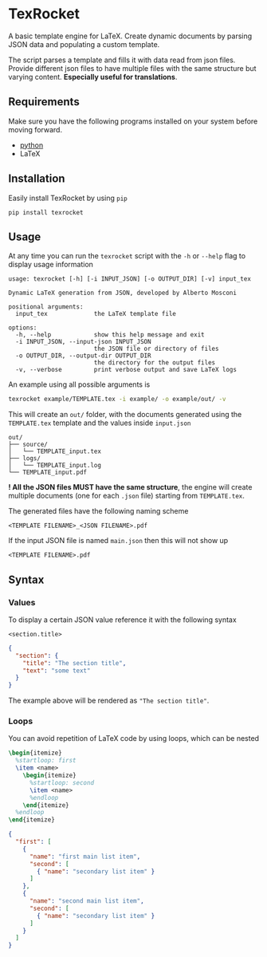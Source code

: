 # TexRocket

A basic template engine for LaTeX. Create dynamic documents by parsing JSON data and populating a custom template.

The script parses a template and fills it with data read from json files. Provide different json files to have multiple files with the same structure but varying content. **Especially useful for translations**.

## Requirements
Make sure you have the following programs installed on your system before moving forward.
- [python](https://www.python.org/ "python.org")
- LaTeX

## Installation

Easily install TexRocket by using `pip`
```shell
pip install texrocket
```

## Usage
At any time you can run the `texrocket` script with the `-h` or `--help` flag to display usage information
```
usage: texrocket [-h] [-i INPUT_JSON] [-o OUTPUT_DIR] [-v] input_tex

Dynamic LaTeX generation from JSON, developed by Alberto Mosconi

positional arguments:
  input_tex             the LaTeX template file

options:
  -h, --help            show this help message and exit
  -i INPUT_JSON, --input-json INPUT_JSON
                        the JSON file or directory of files
  -o OUTPUT_DIR, --output-dir OUTPUT_DIR
                        the directory for the output files
  -v, --verbose         print verbose output and save LaTeX logs
```

An example using all possible arguments is
```bash
texrocket example/TEMPLATE.tex -i example/ -o example/out/ -v
```
This will create an `out/` folder, with the documents generated using the `TEMPLATE.tex` template and the values inside `input.json` 
```
out/
├── source/
│   └── TEMPLATE_input.tex
├── logs/
│   └── TEMPLATE_input.log
└── TEMPLATE_input.pdf
```
**! All the JSON files MUST have the same structure**, the engine will create multiple documents (one for each `.json` file) starting from `TEMPLATE.tex`.

The generated files have the following naming scheme
```
<TEMPLATE FILENAME>_<JSON FILENAME>.pdf
```
If the input JSON file is named `main.json` then this will not show up
```
<TEMPLATE FILENAME>.pdf
```

## Syntax

### Values

To display a certain JSON value reference it with the following syntax

```
<section.title>
```
```json
{
  "section": {
    "title": "The section title",
    "text": "some text"
  }
}
```
The example above will be rendered as `"The section title"`.

### Loops

You can avoid repetition of LaTeX code by using loops, which can be nested
```tex
\begin{itemize}
  %startloop: first
  \item <name>
    \begin{itemize}
      %startloop: second
      \item <name>
      %endloop
    \end{itemize}
  %endloop
\end{itemize}
```
```json
{
  "first": [
    {
      "name": "first main list item",
      "second": [
        { "name": "secondary list item" }
      ]
    },
    {
      "name": "second main list item",
      "second": [
        { "name": "secondary list item" }
      ]
    }
  ]
}
```
